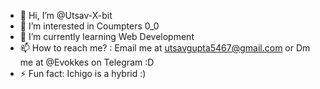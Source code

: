 - 👋 Hi, I’m @Utsav-X-bit
- 👀 I’m interested in Coumpters 0_0
- 🌱 I’m currently learning Web Development
- 📫 How to reach me? : Email me at utsavgupta5467@gmail.com or Dm me at @Evokkes on Telegram :D
- ⚡ Fun fact: Ichigo is a hybrid :)

<!---
Utsav-X-bit/Utsav-X-bit is a ✨ special ✨ repository because its `README.md` (this file) appears on your GitHub profile.
You can click the Preview link to take a look at your changes.
--->
